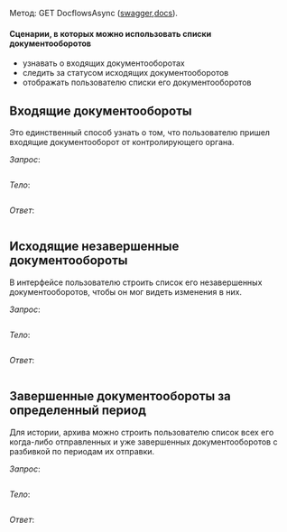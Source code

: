 Метод: GET DocflowsAsync ([swagger](http://extern-api.testkontur.ru/swagger/ui/index#!/Docflows/Docflows_GetDocflowsAsync),[docs](https://github.com/skbkontur/extern-api-docs/blob/master/Работа%20с%20ДО.md#get-dcs)).

#### Сценарии, в которых можно использовать списки документооборотов
* узнавать о входящих документооборотах
* следить за статусом исходящих документооборотов
* отображать пользователю списки его документооборотов

## Входящие документообороты
Это единственный способ узнать о том, что пользователю пришел входящие документооборот от контролирующего органа.

*Запрос*: 
```
```
*Тело*:
```
```
*Ответ*:
```
```

## Исходящие незавершенные документообороты
В интерфейсе пользователю строить список его незавершенных документооборотов, чтобы он мог видеть изменения в них.

*Запрос*: 
```
```
*Тело*:
```
```
*Ответ*:
```
```

## Завершенные документообороты за определенный период
Для истории, архива можно строить пользователю список всех его когда-либо отправленных и уже завершенных документооборотов с разбивкой по периодам их отправки.

*Запрос*: 
```
```
*Тело*:
```
```
*Ответ*:
```
```
